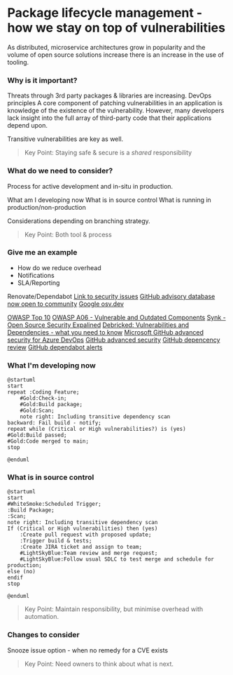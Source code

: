 
# Package lifecycle management - how we stay on top of vulnerabilities

As distributed, microservice architectures grow in popularity and the volume of open source solutions increase there is an increase in the use of tooling. 



### Why is it important? 
Threats through 3rd party packages & libraries are increasing. 
DevOps principles
A core component of patching vulnerabilities in an application is knowledge of the existence of the vulnerability. However, many developers lack insight into the full array of third-party code that their applications depend upon.

Transitive vulnerabilities are key as well. 

> Key Point: Staying safe & secure is a *shared* responsibility

### What do we need to consider? 
Process for active development and in-situ in production.

What am I developing now
What is in source control
What is running in production/non-production

Considerations depending on branching strategy.

> Key Point: Both tool & process

### Give me an example
- How do we reduce overhead
- Notifications
- SLA/Reporting

Renovate/Dependabot
[Link to security issues](https://github.com/renovatebot/renovate/issues/6562)
[GitHub advisory database now open to community](https://github.blog/2022-02-22-github-advisory-database-now-open-to-community-contributions/)
[Google osv.dev](https://github.com/google/osv.dev)


[OWASP Top 10](https://owasp.org/www-project-top-ten/)
[OWASP A06 - Vulnerable and Outdated Components](https://owasp.org/Top10/A06_2021-Vulnerable_and_Outdated_Components/)
[Synk - Open Source Security Expalined](https://snyk.io/series/open-source-security/)
[Debricked: Vulnerabilities and Dependencies - what you need to know](https://debricked.com/blog/vulnerabilities-dependencies/)
[Microsoft GitHub advanced security for Azure DevOps](https://devblogs.microsoft.com/devops/integrate-security-into-your-developer-workflow-with-github-advanced-security-for-azure-devops/) 
[GitHub advanced security](https://docs.github.com/en/get-started/learning-about-github/about-github-advanced-security)
[GitHub depencency review](https://docs.github.com/en/code-security/supply-chain-security/understanding-your-software-supply-chain/about-dependency-review)
[GitHub dependabot alerts](https://docs.github.com/en/code-security/dependabot/dependabot-alerts/about-dependabot-alerts#dependabot-alerts-for-vulnerable-dependencies)

### What I'm developing now
```plantuml
@startuml
start
repeat :Coding Feature;
    #Gold:Check-in;
    #Gold:Build package;
    #Gold:Scan;
    note right: Including transitive dependency scan
backward: Fail build - notify;
repeat while (Critical or High vulnerabilities?) is (yes)
#Gold:Build passed;
#Gold:Code merged to main;
stop

@enduml
```

### What is in source control
```plantuml
@startuml
start
#WhiteSmoke:Scheduled Trigger;
:Build Package;
:Scan;
note right: Including transitive dependency scan
If (Critical or High vulnerabilities) then (yes)
    :Create pull request with proposed update;
    :Trigger build & tests;
    :Create JIRA ticket and assign to team;
    #LightSkyBlue:Team review and merge request;
    #LightSkyBlue:Follow usual SDLC to test merge and schedule for production;
else (no)
endif    
stop

@enduml
```

> Key Point: Maintain responsibility, but minimise overhead with automation. 

### Changes to consider

Snooze issue option - when no remedy for a CVE exists

> Key Point: Need owners to think about what is next. 
